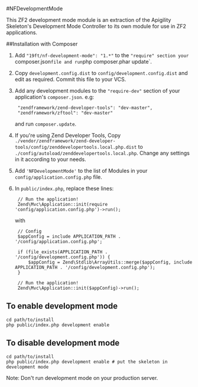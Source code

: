 #NFDevelopmentMode

This ZF2 development mode module is an extraction of the Apigility Skeleton's Development Mode Controller to its own module for use in ZF2 applications.

##Installation with Composer

1. Add `"19ft/nf-development-mode": "1.*"` to the `"require" section your `composer.json` file and run `php composer.phar update`.
2. Copy `development.config.dist` to `config/development.config.dist` and edit as required. Commit this file to your VCS.
3. Add any development modules to the `"require-dev"` section of your application's `composer.json`. e.g:
   
        "zendframework/zend-developer-tools": "dev-master",
        "zendframework/zftool": "dev-master"
        
    and run `composer.update`.
4. If you're using Zend Developer Tools, Copy `./vendor/zendframework/zend-developer-tools/config/zenddevelopertools.local.php.dist` to `./config/autoload/zenddevelopertools.local.php`. Change any settings in it according to your needs.
5. Add `'NFDevelopmentMode'` to the list of Modules in your `config/application.config.php` file.
6. In `public/index.php`, replace these lines:

        // Run the application!
        Zend\Mvc\Application::init(require 'config/application.config.php')->run();

    with

        // Config
        $appConfig = include APPLICATION_PATH . '/config/application.config.php';

        if (file_exists(APPLICATION_PATH . '/config/development.config.php')) {
            $appConfig = Zend\Stdlib\ArrayUtils::merge($appConfig, include APPLICATION_PATH . '/config/development.config.php');
        }

        // Run the application!
        Zend\Mvc\Application::init($appConfig)->run();


## To enable development mode

    cd path/to/install
    php public/index.php development enable

## To disable development mode

    cd path/to/install
    php public/index.php development enable # put the skeleton in development mode


Note: Don't run development mode on your production server.

